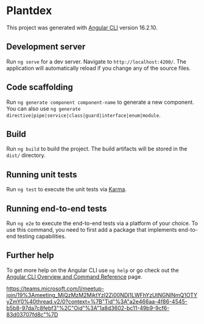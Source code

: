 # Plantdex

This project was generated with [Angular CLI](https://github.com/angular/angular-cli) version 16.2.10.

## Development server

Run `ng serve` for a dev server. Navigate to `http://localhost:4200/`. The application will automatically reload if you change any of the source files.

## Code scaffolding

Run `ng generate component component-name` to generate a new component. You can also use `ng generate directive|pipe|service|class|guard|interface|enum|module`.

## Build

Run `ng build` to build the project. The build artifacts will be stored in the `dist/` directory.

## Running unit tests

Run `ng test` to execute the unit tests via [Karma](https://karma-runner.github.io).

## Running end-to-end tests

Run `ng e2e` to execute the end-to-end tests via a platform of your choice. To use this command, you need to first add a package that implements end-to-end testing capabilities.

## Further help

To get more help on the Angular CLI use `ng help` or go check out the [Angular CLI Overview and Command Reference](https://angular.io/cli) page.


https://teams.microsoft.com/l/meetup-join/19%3Ameeting_MjQzMzM2MjktYzI2Zi00NDI1LWFhYzUtNGNlNmQ1OTYyZmY0%40thread.v2/0?context=%7B"Tid"%3A"a2e466aa-4f86-4545-b5b8-97da7c8febf3"%2C"Oid"%3A"1a8d3602-bc11-49b9-9cf6-83d03707fd8c"%7D